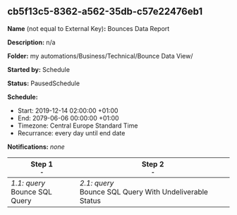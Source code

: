 ## cb5f13c5-8362-a562-35db-c57e22476eb1

**Name** (not equal to External Key)**:** Bounces Data Report

**Description:** n/a

**Folder:** my automations/Business/Technical/Bounce Data View/

**Started by:** Schedule

**Status:** PausedSchedule

**Schedule:**

* Start: 2019-12-14 02:00:00 +01:00
* End: 2079-06-06 00:00:00 +01:00
* Timezone: Central Europe Standard Time
* Recurrance: every day until end date

**Notifications:** _none_


| Step 1<br>_<small>-</small>_ | Step 2<br>_<small>-</small>_ |
| --- | --- |
| _1.1: query_<br>Bounce SQL Query | _2.1: query_<br>Bounce SQL Query With Undeliverable Status |
